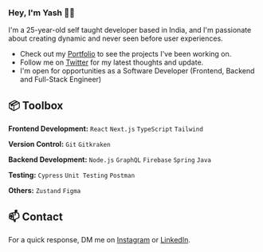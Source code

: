### Hey, I'm Yash 👋🏽  

I'm a 25-year-old self taught developer based in India, and I'm passionate about creating dynamic and never seen before user experiences.

- Check out my [Portfolio](https://yashg.codes) to see the projects I've been working on.
- Follow me on [Twitter](https://twitter.com/gyash21) for my latest thoughts and update.
- I'm open for opportunities as a Software Developer (Frontend, Backend and Full-Stack Engineer)

## 📦 Toolbox

**Frontend Development:** `React` `Next.js` `TypeScript` `Tailwind`
 
**Version Control:** `Git` `Gitkraken` 

**Backend Development:** `Node.js` `GraphQL` `Firebase` `Spring` `Java`

**Testing:** `Cypress` `Unit Testing` `Postman`

**Others:** `Zustand` `Figma`


## 📫 Contact

For a quick response, DM me on [Instagram](https://www.instagram.com/yash.is.coding/) or [LinkedIn](https://www.linkedin.com/in/gyash21/).

